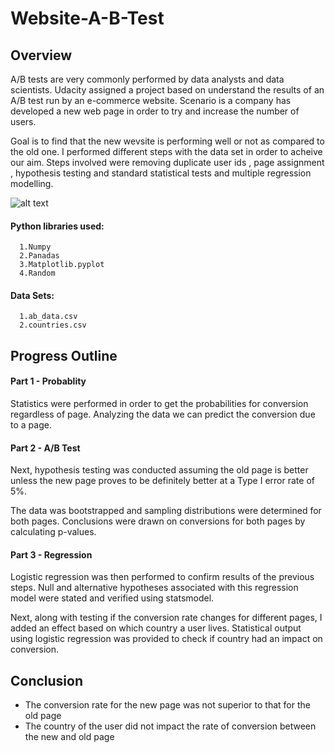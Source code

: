 # Website-A-B-Test

## Overview
A/B tests are very commonly performed by data analysts and data scientists. Udacity assigned a project based on understand the results of an A/B test run by an e-commerce website. Scenario is a company has developed a new web page in order to try and increase the number of users.

Goal is to find that the new wevsite is performing well or not as compared to the old one. I performed different steps with the data set 
in order to acheive our aim. Steps involved were removing duplicate user ids , page assignment , hypothesis testing and standard statistical tests and multiple regression modelling.

![alt text](https://raw.githubusercontent.com/niladrihere/Udacity-Data-Analyst-Project-04---Website-A-B-Test/master/Website-Conversion-Optimization-AB-Testing.jpg)

#### Python libraries used:
      1.Numpy
      2.Panadas
      3.Matplotlib.pyplot
      4.Random

#### Data Sets:
      1.ab_data.csv
      2.countries.csv
      


## Progress Outline

#### Part 1 - Probablity
Statistics were performed in order to get the probabilities for conversion regardless of page. Analyzing the data we can predict         the conversion due to a page.

#### Part 2 - A/B Test
Next, hypothesis testing was conducted assuming the old page is better unless the new page proves to be definitely better at a           Type I error rate of 5%.

The data was bootstrapped and sampling distributions were determined for both pages. Conclusions were drawn on conversions for           both pages by calculating p-values.

#### Part 3 - Regression
Logistic regression was then performed to confirm results of the previous steps. Null and alternative hypotheses associated with         this regression model were stated and verified using statsmodel.

Next, along with testing if the conversion rate changes for different pages, I added an effect based on which country a user             lives. Statistical output using logistic regression was provided to check if country had an impact on conversion.


## Conclusion

- The conversion rate for the new page was not superior to that for the old page
- The country of the user did not impact the rate of conversion between the new and old page

